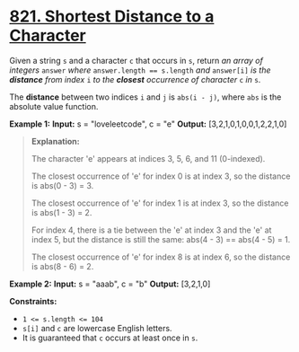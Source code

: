 # [821. Shortest Distance to a Character](https://leetcode.com/problems/shortest-distance-to-a-character/)

Given a string `s` and a character `c` that occurs in `s`, return _an array of integers_ `answer` _where_ `answer.length == s.length` _and_ `answer[i]` _is the **distance** from index_ `i` _to the **closest** occurrence of character_ `c` _in_ `s`.

The **distance** between two indices `i` and `j` is `abs(i - j)`, where `abs` is the absolute value function.

**Example 1:**
**Input:** s = "loveleetcode", c = "e"
**Output:** [3,2,1,0,1,0,0,1,2,2,1,0]
>**Explanation:**
>
>The character 'e' appears at indices 3, 5, 6, and 11 (0-indexed).
>
>The closest occurrence of 'e' for index 0 is at index 3, so the distance is abs(0 - 3) = 3.
>
>The closest occurrence of 'e' for index 1 is at index 3, so the distance is abs(1 - 3) = 2.
>
>For index 4, there is a tie between the 'e' at index 3 and the 'e' at index 5, but the distance is still the same: abs(4 - 3) == abs(4 - 5) = 1.
>
>The closest occurrence of 'e' for index 8 is at index 6, so the distance is abs(8 - 6) = 2.

**Example 2:**
**Input:** s = "aaab", c = "b"
**Output:** [3,2,1,0]

**Constraints:**
- `1 <= s.length <= 104`
- `s[i]` and `c` are lowercase English letters.
- It is guaranteed that `c` occurs at least once in `s`.
